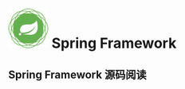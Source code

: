 # <img src="src/docs/asciidoc/images/spring-framework.png" width="80" height="80"> Spring Framework

## Spring Framework 源码阅读
